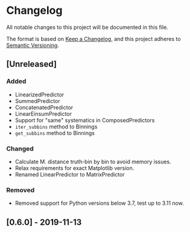 # Changelog
All notable changes to this project will be documented in this file.

The format is based on [Keep a Changelog](https://keepachangelog.com/en/1.0.0/),
and this project adheres to [Semantic Versioning](https://semver.org/spec/v2.0.0.html).

## [Unreleased]

### Added
- LinearizedPredictor
- SummedPredictor
- ConcatenatedPredictor
- LinearEinsumPredictor
- Support for "same" systematics in ComposedPredictors
- `iter_subbins` method to Binnings
- `get_subbins` method to Binnings

### Changed
- Calculate M. distance truth-bin by bin to avoid memory issues.
- Relax requirements for exact Matplotlib version.
- Renamed LinearPredictor to MatrixPredictor

### Removed
- Removed support for Python versions below 3.7, test up to 3.11 now.

## [0.6.0] - 2019-11-13
